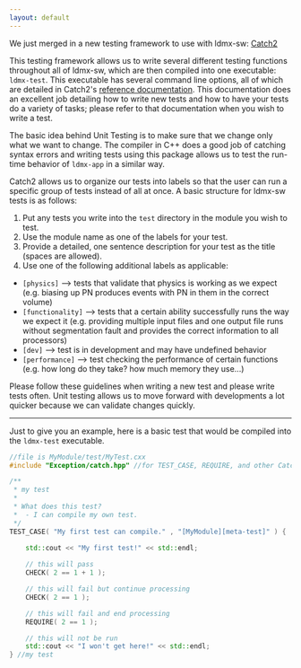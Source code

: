 ```yaml
---
layout: default
---
```


We just merged in a new testing framework to use with ldmx-sw: [Catch2](https://github.com/catchorg/Catch2/blob/master/docs/tutorial.md#top)

This testing framework allows us to write several different testing functions throughout all of ldmx-sw, which are then compiled into one executable: `ldmx-test`. This executable has several command line options, all of which are detailed in Catch2's [reference documentation](https://github.com/catchorg/Catch2/blob/master/docs/Readme.md#top). This documentation does an excellent job detailing how to write new tests and how to have your tests do a variety of tasks; please refer to that documentation when you wish to write a test.

The basic idea behind Unit Testing is to make sure that we change only what we want to change. The compiler in C++ does a good job of catching syntax errors and writing tests using this package allows us to test the run-time behavior of `ldmx-app` in a similar way.

Catch2 allows us to organize our tests into labels so that the user can run a specific group of tests instead of all at once. A basic structure for ldmx-sw tests is as follows:
1. Put any tests you write into the `test` directory in the module you wish to test.
2. Use the module name as one of the labels for your test.
3. Provide a detailed, one sentence description for your test as the title (spaces are allowed).
4. Use one of the following additional labels as applicable:
 - `[physics]` --> tests that validate that physics is working as we expect (e.g. biasing up PN produces events with PN in them in the correct volume)
 - `[functionality]` --> tests that a certain ability successfully runs the way we expect it (e.g. providing multiple input files and one output file runs without segmentation fault and provides the correct information to all processors)
 - `[dev]` --> test is in development and may have undefined behavior
 - `[performance]` --> test checking the performance of certain functions (e.g. how long do they take? how much memory they use...)

Please follow these guidelines when writing a new test and please write tests often. Unit testing allows us to move forward with developments a lot quicker because we can validate changes quickly.

---

Just to give you an example, here is a basic test that would be compiled into the `ldmx-test` executable.

```c++
//file is MyModule/test/MyTest.cxx
#include "Exception/catch.hpp" //for TEST_CASE, REQUIRE, and other Catch2 macros

/**
 * my test
 * 
 * What does this test?
 *  - I can compile my own test.
 */
TEST_CASE( "My first test can compile." , "[MyModule][meta-test]" ) {
    
    std::cout << "My first test!" << std::endl;

    // this will pass
    CHECK( 2 == 1 + 1 );

    // this will fail but continue processing
    CHECK( 2 == 1 );

    // this will fail and end processing
    REQUIRE( 2 == 1 );

    // this will not be run
    std::cout << "I won't get here!" << std::endl;
} //my test
```

